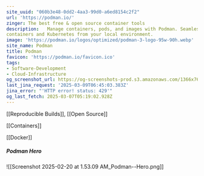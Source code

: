 ```yaml
---
site_uuid: "060b3e48-0dd2-4aa3-99d0-a6ed8154c2f2"
url: 'https://podman.io/'
zinger: The best free & open source container tools
description:   Manage containers, pods, and images with Podman. Seamlessly work with
containers and Kubernetes from your local environment.
image: 'https://podman.io/logos/optimized/podman-3-logo-95w-90h.webp'
site_name: Podman
title: Podman
favicon: 'https://podman.io/favicon.ico'
tags:
- Software-Development
- Cloud-Infrastructure
og_screenshot_url: https://og-screenshots-prod.s3.amazonaws.com/1366x768/80/false/255b9b3e474ff813ab119926b4055817b6e88a6a91b49d85ce261dedbfeaec36.jpeg
last_jina_request: '2025-03-09T06:45:03.383Z'
jina_error: "'HTTP error! status: 429'"
og_last_fetch: 2025-03-07T05:19:02.928Z
---
```

[[Reproducible Builds]], [[Open Source]]

[[Containers]]

[[Docker]]

##### Podman Hero
![[Screenshot 2025-02-20 at 1.53.09 AM_Podman--Hero.png]]
